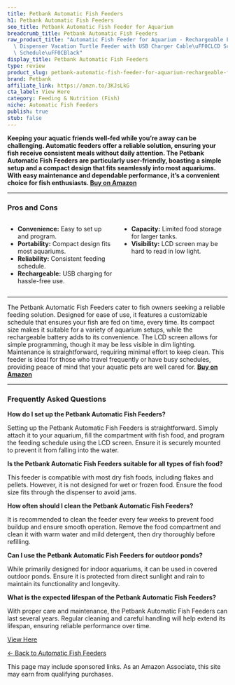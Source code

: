 ```yaml
---
title: Petbank Automatic Fish Feeders
h1: Petbank Automatic Fish Feeders
seo_title: Petbank Automatic Fish Feeder for Aquarium
breadcrumb_title: Petbank Automatic Fish Feeders
raw_product_title: "Automatic Fish Feeder for Aquarium - Rechargeable Fish Food Auto\
  \ Dispenser Vacation Turtle Feeder with USB Charger Cable\uFF0CLCD Screen, Customized\
  \ Schedule\uFF0CBlack"
display_title: Petbank Automatic Fish Feeders
type: review
product_slug: petbank-automatic-fish-feeder-for-aquarium-rechargeable-fish-food-auto-210a007e
brand: Petbank
affiliate_link: https://amzn.to/3KJsLkG
cta_label: View Here
category: Feeding & Nutrition (Fish)
niche: Automatic Fish Feeders
publish: true
stub: false
---
```


<div id="intro" class="full-width">
  <p><strong>Keeping your aquatic friends well-fed while you’re away can be challenging. Automatic feeders offer a reliable solution, ensuring your fish receive consistent meals without daily attention. The Petbank Automatic Fish Feeders are particularly user-friendly, boasting a simple setup and a compact design that fits seamlessly into most aquariums. With easy maintenance and dependable performance, it’s a convenient choice for fish enthusiasts. <a href="https://amzn.to/3KJsLkG" rel="nofollow sponsored noopener" target="_blank"><strong>Buy on Amazon</strong></a></strong></p>
</div>

<hr />
<h3 id="pros-cons">Pros and Cons</h3>
<div class="pc-grid" style="display:grid;grid-template-columns:1fr 1fr;gap:16px;">
  <ul>
    <li><strong>Convenience:</strong> Easy to set up and program.</li>
    <li><strong>Portability:</strong> Compact design fits most aquariums.</li>
    <li><strong>Reliability:</strong> Consistent feeding schedule.</li>
    <li><strong>Rechargeable:</strong> USB charging for hassle-free use.</li>
  </ul>
  <ul>
    <li><strong>Capacity:</strong> Limited food storage for larger tanks.</li>
    <li><strong>Visibility:</strong> LCD screen may be hard to read in low light.</li>
  </ul>
</div>
<hr />

<div class="full-width">
  <p>The Petbank Automatic Fish Feeders cater to fish owners seeking a reliable feeding solution. Designed for ease of use, it features a customizable schedule that ensures your fish are fed on time, every time. Its compact size makes it suitable for a variety of aquarium setups, while the rechargeable battery adds to its convenience. The LCD screen allows for simple programming, though it may be less visible in dim lighting. Maintenance is straightforward, requiring minimal effort to keep clean. This feeder is ideal for those who travel frequently or have busy schedules, providing peace of mind that your aquatic pets are well cared for. <a href="https://amzn.to/3KJsLkG" rel="nofollow sponsored noopener" target="_blank"><strong>Buy on Amazon</strong></a></p>
</div>

<hr />
<h3 id="faqs">Frequently Asked Questions</h3>

<p><strong>How do I set up the Petbank Automatic Fish Feeders?</strong></p>
<p>Setting up the Petbank Automatic Fish Feeders is straightforward. Simply attach it to your aquarium, fill the compartment with fish food, and program the feeding schedule using the LCD screen. Ensure it is securely mounted to prevent it from falling into the water.</p>

<p><strong>Is the Petbank Automatic Fish Feeders suitable for all types of fish food?</strong></p>
<p>This feeder is compatible with most dry fish foods, including flakes and pellets. However, it is not designed for wet or frozen food. Ensure the food size fits through the dispenser to avoid jams.</p>

<p><strong>How often should I clean the Petbank Automatic Fish Feeders?</strong></p>
<p>It is recommended to clean the feeder every few weeks to prevent food buildup and ensure smooth operation. Remove the food compartment and clean it with warm water and mild detergent, then dry thoroughly before refilling.</p>

<p><strong>Can I use the Petbank Automatic Fish Feeders for outdoor ponds?</strong></p>
<p>While primarily designed for indoor aquariums, it can be used in covered outdoor ponds. Ensure it is protected from direct sunlight and rain to maintain its functionality and longevity.</p>

<p><strong>What is the expected lifespan of the Petbank Automatic Fish Feeders?</strong></p>
<p>With proper care and maintenance, the Petbank Automatic Fish Feeders can last several years. Regular cleaning and careful handling will help extend its lifespan, ensuring reliable performance over time.</p>
<p><a class="btn" href="https://amzn.to/3KJsLkG" target="_blank" rel="nofollow sponsored noopener">View Here</a></p>
<p><a href="/roundups/feeding-nutrition-fish-/automatic-fish-feeders/">← Back to Automatic Fish Feeders</a></p>
<aside class="disclosure">This page may include sponsored links. As an Amazon Associate, this site may earn from qualifying purchases.</aside>
